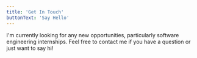 ```yaml
---
title: 'Get In Touch'
buttonText: 'Say Hello'
---
```


I'm currently looking for any new opportunities, particularly software engineering internships. Feel free to contact me if you have a question or just want to say hi!
